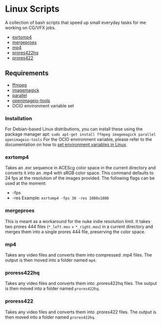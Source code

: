 # Linux Scripts
A collection of bash scripts that speed up small everyday tasks for me working on CG/VFX jobs.

- [exrtomp4](#exrtomp4)
- [mergeproes](#mergeprores)
- [mp4](#mp4)
- [prores422hq](#prores422hq)
- [prores422](#prores422)

## Requirements
- [ffmpeg](https://www.ffmpeg.org/)
- [imagemagick](https://imagemagick.org/index.php)
- [parallel](https://www.gnu.org/software/parallel/)
- [openimageio-tools](https://github.com/OpenImageIO/oiio)
- OCIO environment variable set

### Installation
For Debian-based Linux distributions, you can install these using the package manager apt:
`sudo apt-get install ffmpeg imagemagick parallel openimageio-tools`
For the OCIO environment variable, please refer to the documentation on how to [set environment variables in Linux](https://www.serverlab.ca/tutorials/linux/administration-linux/how-to-set-environment-variables-in-linux/).

### exrtomp4
Takes an .exr sequence in ACEScg color space in the current directory and converts it into an .mp4 with sRGB color space. This command defaults to 24 fps at the resolution of the images provided. The following flags can be used at the moment: 
- -fps 
- -res
Example:
`exrtomp4 -fps 30 -res 1080x1080`

### mergeproes
This is meant as a workaround for the nuke indie resolution limit. It takes two prores 444 files (`*_left.mov` + `*_right.mov`) in a current directory and merges them into a single prores 444 file, preserving the color space. 

### mp4
Takes any video files and converts them into compressed .mp4 files. The output is then moved into a folder named `mp4`.

### proress422hq
Takes any video files and converts them into .prores422hq files. The output is then moved into a folder named `prores422hq`.

### proress422
Takes any video files and converts them into .prores422 files. The output is then moved into a folder named `prores422hq`.


